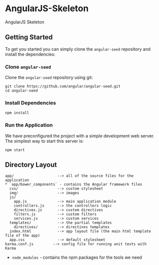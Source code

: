 # AngularJS-Skeleton
AngularJS Skeleton

## Getting Started

To get you started you can simply clone the `angular-seed` repository and install the dependencies:

### Clone `angular-seed`

Clone the `angular-seed` repository using git:

```
git clone https://github.com/angular/angular-seed.git
cd angular-seed
```

### Install Dependencies

```
npm install
```

### Run the Application

We have preconfigured the project with a simple development web server. The simplest way to start
this server is:

```
npm start
```

## Directory Layout

```
app/                    --> all of the source files for the application
* `app/bower_components` - contains the Angular framework files
  css/ 					--> custom stylesheet
  img/					--> images
  js/
  	app.js              --> main application module
  	controllers.js 		--> the controllers logic
  	directives.js 		--> custom directives
  	filters.js 			--> custom filters
  	services.js 		--> custom services
  templates/	  		--> the partial templates
  	directives/			--> directives templates
  index.html            --> app layout file (the main html template file of the app)
  app.css               --> default stylesheet
karma.conf.js         --> config file for running unit tests with Karma
```

* `node_modules` - contains the npm packages for the tools we need
